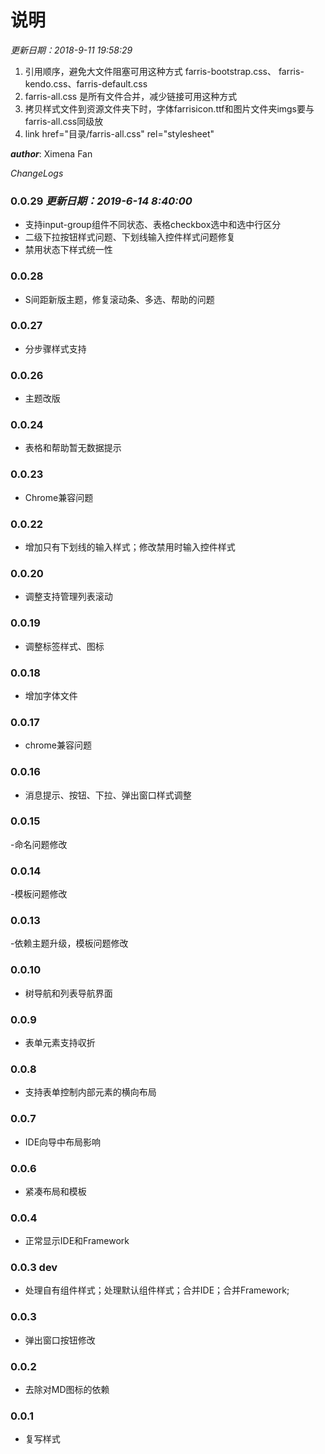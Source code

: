 # 说明
*更新日期：2018-9-11 19:58:29*
1. 引用顺序，避免大文件阻塞可用这种方式
farris-bootstrap.css、 farris-kendo.css、farris-default.css
2. farris-all.css 是所有文件合并，减少链接可用这种方式
3. 拷贝样式文件到资源文件夹下时，字体farrisicon.ttf和图片文件夹imgs要与farris-all.css同级放
4. link href="目录/farris-all.css" rel="stylesheet"

*__author__*: Ximena Fan

*ChangeLogs*
### 0.0.29 *更新日期：2019-6-14 8:40:00*
- 支持input-group组件不同状态、表格checkbox选中和选中行区分
- 二级下拉按钮样式问题、下划线输入控件样式问题修复
- 禁用状态下样式统一性
### 0.0.28
- S间距新版主题，修复滚动条、多选、帮助的问题
### 0.0.27
- 分步骤样式支持
### 0.0.26
- 主题改版
### 0.0.24
- 表格和帮助暂无数据提示
### 0.0.23
- Chrome兼容问题
### 0.0.22
- 增加只有下划线的输入样式；修改禁用时输入控件样式
### 0.0.20
- 调整支持管理列表滚动
### 0.0.19
- 调整标签样式、图标
### 0.0.18
- 增加字体文件
### 0.0.17
- chrome兼容问题
### 0.0.16
- 消息提示、按钮、下拉、弹出窗口样式调整
### 0.0.15
-命名问题修改
### 0.0.14
-模板问题修改
### 0.0.13
-依赖主题升级，模板问题修改
### 0.0.10
- 树导航和列表导航界面
### 0.0.9
- 表单元素支持収折
### 0.0.8
- 支持表单控制内部元素的横向布局
### 0.0.7
- IDE向导中布局影响
### 0.0.6
- 紧凑布局和模板
### 0.0.4
- 正常显示IDE和Framework
### 0.0.3 dev
- 处理自有组件样式；处理默认组件样式；合并IDE；合并Framework;
### 0.0.3
- 弹出窗口按钮修改
### 0.0.2
- 去除对MD图标的依赖
### 0.0.1
- 复写样式



